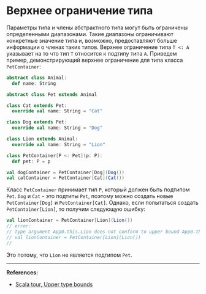 # Верхнее ограничение типа

Параметры типа и члены абстрактного типа могут быть ограничены определенными диапазонами.
Такие диапазоны ограничивают конкретные значение типа
и, возможно, предоставляют больше информации о членах таких типов.
Верхнее ограничение типа `T <: A` указывает на то что тип `T` относится к подтипу типа `A`.
Приведем пример, демонстрирующий верхнее ограничение для типа класса `PetContainer`:

```scala
abstract class Animal:
  def name: String

abstract class Pet extends Animal

class Cat extends Pet:
  override val name: String = "Cat"

class Dog extends Pet:
  override val name: String = "Dog"

class Lion extends Animal:
  override val name: String = "Lion"

class PetContainer[P <: Pet](p: P):
  def pet: P = p

val dogContainer = PetContainer[Dog](Dog())
val catContainer = PetContainer[Cat](Cat())
```

Класс `PetContainer` принимает тип `P`, который должен быть подтипом `Pet`.
`Dog` и `Cat` - это подтипы `Pet`, поэтому можно создать новые `PetContainer[Dog]` и `PetContainer[Cat]`.
Однако, если попытаться создать `PetContainer[Lion]`, то получим следующую ошибку:

```scala
val lionContainer = PetContainer[Lion](Lion())
// error:
// Type argument App0.this.Lion does not conform to upper bound App0.this.Pet
// val lionContainer = PetContainer[Lion](Lion())
//   
```

Это потому, что `Lion` не является подтипом `Pet`.


---

**References:**
- [Scala tour, Upper type bounds](https://docs.scala-lang.org/ru/tour/upper-type-bounds.html)
